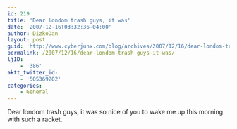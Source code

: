 ```yaml
---
id: 219
title: 'Dear londom trash guys, it was'
date: '2007-12-16T03:32:36-04:00'
author: DizkoDan
layout: post
guid: 'http://www.cyberjunx.com/blog/archives/2007/12/16/dear-londom-trash-guys-it-was/'
permalink: /2007/12/16/dear-londom-trash-guys-it-was/
ljID:
    - '386'
aktt_twitter_id:
    - '505369202'
categories:
    - General
---
```


Dear londom trash guys, it was so nice of you to wake me up this morning with such a racket.